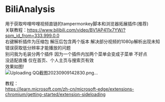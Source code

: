 # BiliAnalysis
用于获取哔哩哔哩视频直链的tampermonkey脚本和浏览器拓展插件(推荐)<br>
关联教程：https://www.bilibili.com/video/BV1AP411x7YW/?spm_id_from=333.999.0.0<br>
右键解析插件为压缩包 解压后包含两个版本 解决部分视频的1080p解析出现未知错误获取低分辨率才能播放的问题 <br>
别问我为毛装分两个插件 因为一个插件内加两个菜单会变成子菜单 不好点<br>
没适配直播 仅在首页、个人主页与搜索页有效<br>
效果如图!<br>
![Uploading QQ截图20230909142830.png…]() <br>

教程：<br>
https://learn.microsoft.com/zh-cn/microsoft-edge/extensions-chromium/getting-started/extension-sideloading
